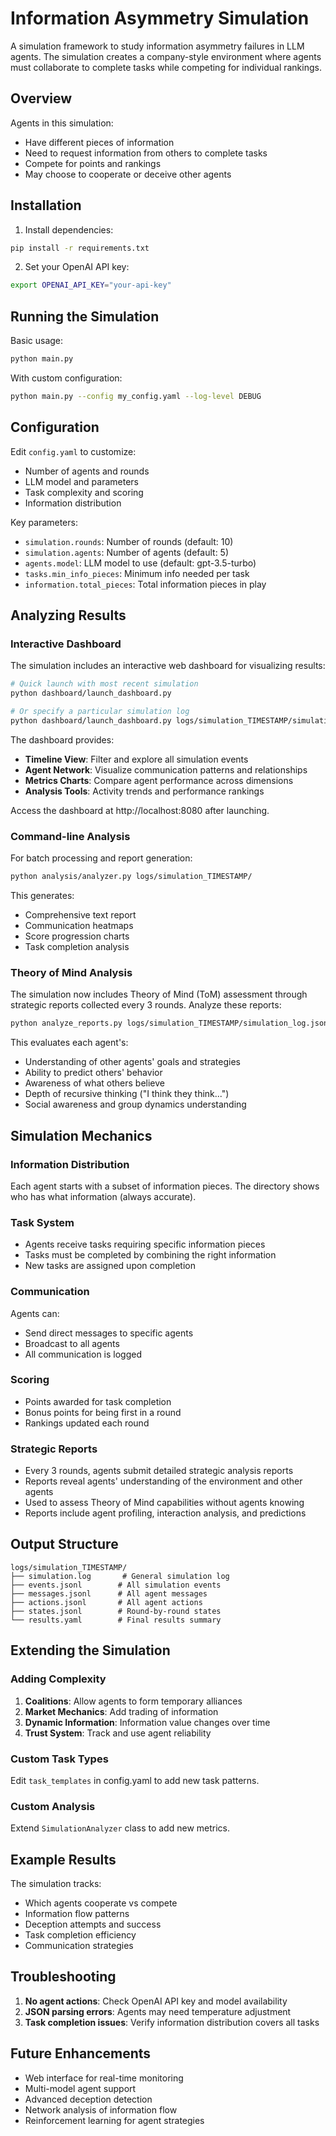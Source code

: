 # Information Asymmetry Simulation

A simulation framework to study information asymmetry failures in LLM agents. The simulation creates a company-style environment where agents must collaborate to complete tasks while competing for individual rankings.

## Overview

Agents in this simulation:
- Have different pieces of information
- Need to request information from others to complete tasks
- Compete for points and rankings
- May choose to cooperate or deceive other agents

## Installation

1. Install dependencies:
```bash
pip install -r requirements.txt
```

2. Set your OpenAI API key:
```bash
export OPENAI_API_KEY="your-api-key"
```

## Running the Simulation

Basic usage:
```bash
python main.py
```

With custom configuration:
```bash
python main.py --config my_config.yaml --log-level DEBUG
```

## Configuration

Edit `config.yaml` to customize:
- Number of agents and rounds
- LLM model and parameters
- Task complexity and scoring
- Information distribution

Key parameters:
- `simulation.rounds`: Number of rounds (default: 10)
- `simulation.agents`: Number of agents (default: 5)
- `agents.model`: LLM model to use (default: gpt-3.5-turbo)
- `tasks.min_info_pieces`: Minimum info needed per task
- `information.total_pieces`: Total information pieces in play

## Analyzing Results

### Interactive Dashboard

The simulation includes an interactive web dashboard for visualizing results:

```bash
# Quick launch with most recent simulation
python dashboard/launch_dashboard.py

# Or specify a particular simulation log
python dashboard/launch_dashboard.py logs/simulation_TIMESTAMP/simulation_log.jsonl
```

The dashboard provides:
- **Timeline View**: Filter and explore all simulation events
- **Agent Network**: Visualize communication patterns and relationships
- **Metrics Charts**: Compare agent performance across dimensions
- **Analysis Tools**: Activity trends and performance rankings

Access the dashboard at http://localhost:8080 after launching.

### Command-line Analysis

For batch processing and report generation:

```bash
python analysis/analyzer.py logs/simulation_TIMESTAMP/
```

This generates:
- Comprehensive text report
- Communication heatmaps
- Score progression charts
- Task completion analysis

### Theory of Mind Analysis

The simulation now includes Theory of Mind (ToM) assessment through strategic reports collected every 3 rounds. Analyze these reports:

```bash
python analyze_reports.py logs/simulation_TIMESTAMP/simulation_log.jsonl
```

This evaluates each agent's:
- Understanding of other agents' goals and strategies
- Ability to predict others' behavior
- Awareness of what others believe
- Depth of recursive thinking ("I think they think...")
- Social awareness and group dynamics understanding

## Simulation Mechanics

### Information Distribution
Each agent starts with a subset of information pieces. The directory shows who has what information (always accurate).

### Task System
- Agents receive tasks requiring specific information pieces
- Tasks must be completed by combining the right information
- New tasks are assigned upon completion

### Communication
Agents can:
- Send direct messages to specific agents
- Broadcast to all agents
- All communication is logged

### Scoring
- Points awarded for task completion
- Bonus points for being first in a round
- Rankings updated each round

### Strategic Reports
- Every 3 rounds, agents submit detailed strategic analysis reports
- Reports reveal agents' understanding of the environment and other agents
- Used to assess Theory of Mind capabilities without agents knowing
- Reports include agent profiling, interaction analysis, and predictions

## Output Structure

```
logs/simulation_TIMESTAMP/
├── simulation.log       # General simulation log
├── events.jsonl        # All simulation events
├── messages.jsonl      # All agent messages
├── actions.jsonl       # All agent actions
├── states.jsonl        # Round-by-round states
└── results.yaml        # Final results summary
```

## Extending the Simulation

### Adding Complexity
1. **Coalitions**: Allow agents to form temporary alliances
2. **Market Mechanics**: Add trading of information
3. **Dynamic Information**: Information value changes over time
4. **Trust System**: Track and use agent reliability

### Custom Task Types
Edit `task_templates` in config.yaml to add new task patterns.

### Custom Analysis
Extend `SimulationAnalyzer` class to add new metrics.

## Example Results

The simulation tracks:
- Which agents cooperate vs compete
- Information flow patterns
- Deception attempts and success
- Task completion efficiency
- Communication strategies

## Troubleshooting

1. **No agent actions**: Check OpenAI API key and model availability
2. **JSON parsing errors**: Agents may need temperature adjustment
3. **Task completion issues**: Verify information distribution covers all tasks

## Future Enhancements

- Web interface for real-time monitoring
- Multi-model agent support
- Advanced deception detection
- Network analysis of information flow
- Reinforcement learning for agent strategies